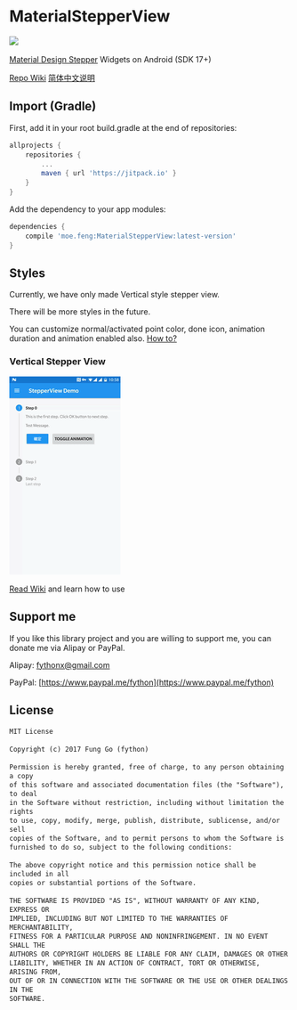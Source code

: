 # MaterialStepperView

[![](https://jitpack.io/v/moe.feng/MaterialStepperView.svg)](https://jitpack.io/#moe.feng/MaterialStepperView)

[Material Design Stepper](https://material.io/guidelines/components/steppers.html) Widgets on Android (SDK 17+)

[Repo Wiki](https://github.com/fython/MaterialStepperView/wiki) [简体中文说明](./README-CN.md)

## Import (Gradle)

First, add it in your root build.gradle at the end of repositories:

```gradle
allprojects {
	repositories {
		...
		maven { url 'https://jitpack.io' }
	}
}
```

Add the dependency to your app modules:

```gradle
dependencies {
    compile 'moe.feng:MaterialStepperView:latest-version'
}
```

## Styles

Currently, we have only made Vertical style stepper view.

There will be more styles in the future.

You can customize normal/activated point color, done icon, animation duration and animation enabled also. [How to?](https://github.com/fython/MaterialStepperView/wiki/Set-item-values-and-styles)

### Vertical Stepper View

[![Vertical Stepper View Demo](.readme/vertical.gif)](https://www.youtube.com/watch?v=y9gSwHKwxVM)

[Read Wiki](https://github.com/fython/MaterialStepperView/wiki/Vertical-Style) and learn how to use

## Support me

If you like this library project and you are willing to support me, you can donate me via Alipay or PayPal.

Alipay: fythonx@gmail.com

PayPal: [https://www.paypal.me/fython](https://www.paypal.me/fython)

## License

```
MIT License

Copyright (c) 2017 Fung Go (fython)

Permission is hereby granted, free of charge, to any person obtaining a copy
of this software and associated documentation files (the "Software"), to deal
in the Software without restriction, including without limitation the rights
to use, copy, modify, merge, publish, distribute, sublicense, and/or sell
copies of the Software, and to permit persons to whom the Software is
furnished to do so, subject to the following conditions:

The above copyright notice and this permission notice shall be included in all
copies or substantial portions of the Software.

THE SOFTWARE IS PROVIDED "AS IS", WITHOUT WARRANTY OF ANY KIND, EXPRESS OR
IMPLIED, INCLUDING BUT NOT LIMITED TO THE WARRANTIES OF MERCHANTABILITY,
FITNESS FOR A PARTICULAR PURPOSE AND NONINFRINGEMENT. IN NO EVENT SHALL THE
AUTHORS OR COPYRIGHT HOLDERS BE LIABLE FOR ANY CLAIM, DAMAGES OR OTHER
LIABILITY, WHETHER IN AN ACTION OF CONTRACT, TORT OR OTHERWISE, ARISING FROM,
OUT OF OR IN CONNECTION WITH THE SOFTWARE OR THE USE OR OTHER DEALINGS IN THE
SOFTWARE.
```

